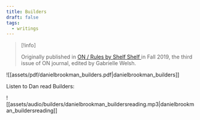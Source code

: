 ```yaml
---
title: Builders
draft: false
tags:
  - writings
---
```


> [!info] 
> 
> Originally published in [ON / Rules by Shelf Shelf ](https://shelfshelf.store/publications/on-rules)  in Fall 2019, the third issue of ON journal, edited by Gabrielle Welsh.


![[assets/pdf/danielbrookman_builders.pdf|danielbrookman_builders]]

Listen to Dan read Builders:

![[assets/audio/builders/danielbrookman_buildersreading.mp3|danielbrookman_buildersreading]]

